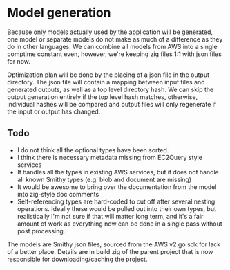 Model generation
================

Because only models actually used by the application will be
generated, one model or separate models do not make as much of a difference
as they do in other languages. We can combine all models from AWS into a single
comptime constant even, however, we're keeping zig files 1:1 with json files
for now.

Optimization plan will be done by the placing of a json file in the output
directory. The json file will contain a mapping between input files and generated
outputs, as well as a top level directory hash. We can skip the output generation
entirely if the top level hash matches, otherwise, individual hashes will be
compared and output files will only regenerate if the input or output has changed.


Todo
----

* I do not think all the optional types have been sorted.
* I think there is necessary metadata missing from EC2Query style services
* It handles all the types in existing AWS services, but it does not handle
  all known Smithy types (e.g. blob and document are missing)
* It would be awesome to bring over the documentation from the model into
  zig-style doc comments
* Self-referencing types are hard-coded to cut off after several nesting
  operations. Ideally these would be pulled out into their own types, but
  realistically I'm not sure if that will matter long term, and it's a fair
  amount of work as everything now can be done in a single pass without post
  processing.

The models are Smithy json files, sourced from the AWS v2 go sdk
for lack of a better place. Details are in build.zig of the parent project
that is now responsible for downloading/caching the project.
